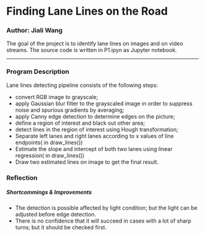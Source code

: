 # Finding Lane Lines on the Road 

### Author: Jiali Wang

The goal of the project is to identify lane lines on images and on video streams. 
The source code is written in P1.ipyn as Jupyter notebook. 

---
### Program Description
Lane lines detecting pipeline consists of the following steps:
  - convert RGB image to grayscale;
  - apply Gaussian blur filter to the grayscaled image in order to suppress 
    noise and spurious gradients by averaging;
  - apply Canny edge detection to determine edges on the picture;
  - define a region of interest and black out other area;
  - detect lines in the region of interest using Hough transformation;
  - Separate left lanes and right lanes according to x values of line endpoints( in draw_lines())
  - Estimate the slope and intercept of both two lanes using linear regression( in draw_lines())
  - Draw two estimated lines on image to get the final result.

### Reflection
##### Shortcommings &  Improvements
  - The detection is possible affected by light condition; but the light can be adjusted before edge detection. 
  - There is no confidence that it will succeed in cases with a lot of sharp turns; but it should be checked first.
